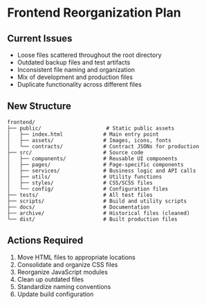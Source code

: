 # Frontend Reorganization Plan

## Current Issues
- Loose files scattered throughout the root directory
- Outdated backup files and test artifacts
- Inconsistent file naming and organization
- Mix of development and production files
- Duplicate functionality across different files

## New Structure

```
frontend/
├── public/                     # Static public assets
│   ├── index.html             # Main entry point
│   ├── assets/                # Images, icons, fonts
│   └── contracts/             # Contract JSONs for production
├── src/                       # Source code
│   ├── components/            # Reusable UI components
│   ├── pages/                 # Page-specific components
│   ├── services/              # Business logic and API calls
│   ├── utils/                 # Utility functions
│   ├── styles/                # CSS/SCSS files
│   └── config/                # Configuration files
├── tests/                     # All test files
├── scripts/                   # Build and utility scripts
├── docs/                      # Documentation
├── archive/                   # Historical files (cleaned)
└── dist/                      # Built production files
```

## Actions Required
1. Move HTML files to appropriate locations
2. Consolidate and organize CSS files
3. Reorganize JavaScript modules
4. Clean up outdated files
5. Standardize naming conventions
6. Update build configuration
